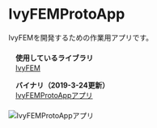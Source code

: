 ﻿IvyFEMProtoApp  
==============  

IvyFEMを開発するための作業用アプリです。  
　  
　**使用しているライブラリ**  
　[IvyFEM](https://github.com/ryujimiya/IvyFEM/)  

　**バイナリ（2019-3-24更新）**  
　[IvyFEMProtoAppアプリ](https://github.com/ryujimiya/IvyFEMProtoApp/blob/master/publish/)  
　  
![IvyFEMProtoAppアプリ](https://pbs.twimg.com/media/DjHvvKfUcAEMU_H.jpg)  
　  
